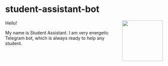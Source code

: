 # student-assistant-bot

<a href="https://telegram.org"><img align="right" width="130" height="130" src="https://telegram.org/img/t_logo.png"></a>

Hello!

My name is Student Assistant. I am very energetic Telegram bot, which is always ready to help any student.
